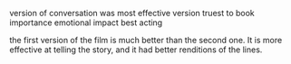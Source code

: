 version of conversation was most effective
version truest to book
importance
emotional impact
best acting


the first version of the film is much better than the second one. It is more effective at telling the story, and it had better renditions of the lines. 